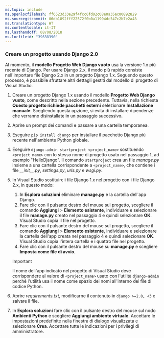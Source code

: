 ```yaml
---
ms.topic: include
ms.openlocfilehash: ff6523d33e29f4fcc6fd02c08e0a35ac00892829
ms.sourcegitcommit: 06db1892fff22572f0b0a11994dc547c2b7e2a48
ms.translationtype: HT
ms.contentlocale: it-IT
ms.lasthandoff: 08/08/2018
ms.locfileid: "39638390"
---
```

### <a name="create-a-project-using-django-20"></a>Creare un progetto usando Django 2.0

Al momento, il **modello Progetto Web Django vuoto** usa la versione 1.x più recente di Django. Per usare Django 2.x, il modo più rapido consiste nell'importare file Django 2.x in un progetto Django 1.x. Seguendo questo processo, è possibile sfruttare altri dettagli gestiti dal modello di progetto di Visual Studio.

1. Creare un progetto Django 1.x usando il modello **Progetto Web Django vuoto**, come descritto nella sezione precedente. Tuttavia, nella richiesta **Questo progetto richiede pacchetti esterni** selezionare **Installazione manuale**. Scegliendo questa opzione, si evita di installare dipendenze che verranno disinstallate in un passaggio successivo.

1. Aprire un prompt dei comandi e passare a una cartella temporanea.

1. Eseguire `pip install django` per installare il pacchetto Django più recente nell'ambiente Python globale.

1. Eseguire `django-admin startproject <project_name>` sostituendo `<project_name>` con lo stesso nome di progetto usato nel passaggio 1, ad esempio "HelloDjango". Il comando `startproject` crea un file *manage.py* insieme a una cartella corrispondente a `<project_name>`, che contiene i file *\_\_init\_\_.py*, *settings.py*, *urls.py* e *wsgi.py*.

1. In Visual Studio sostituire i file Django 1.x nel progetto con i file Django 2.x, in questo modo:

    1. In **Esplora soluzioni** eliminare **manage.py** e la cartella dell'app Django.
    1. Fare clic con il pulsante destro del mouse sul progetto, scegliere il comando **Aggiungi** > **Elemento esistente**, individuare e selezionare il file **manage.py** creato nel passaggio 4 e quindi selezionare **OK**. Visual Studio copia il file nel progetto.
    1. Fare clic con il pulsante destro del mouse sul progetto, scegliere il comando **Aggiungi** > **Elemento esistente**, individuare e selezionare la cartella dell'app creata nel passaggio 4 e quindi selezionare **OK**. Visual Studio copia l'intera cartella e i quattro file nel progetto.
    1. Fare clic con il pulsante destro del mouse su **manage.py** e scegliere **Imposta come file di avvio**.

    > [!Important]
    > Il nome dell'app indicato nel progetto di Visual Studio deve corrispondere al valore di `<project_name>` usato con l'utilità `django-admin` perché l'utilità usa il nome come spazio dei nomi all'interno dei file di codice Python.

1. Aprire *requirements.txt*, modificarne il contenuto in `django >=2.0, <3` e salvare il file.

1. In **Esplora soluzioni** fare clic con il pulsante destro del mouse sul nodo **Ambienti Python** e scegliere **Aggiungi ambiente virtuale**. Accettare le impostazioni predefinite nella finestra di dialogo visualizzata e selezionare **Crea**. Accettare tutte le indicazioni per i privilegi di amministratore.